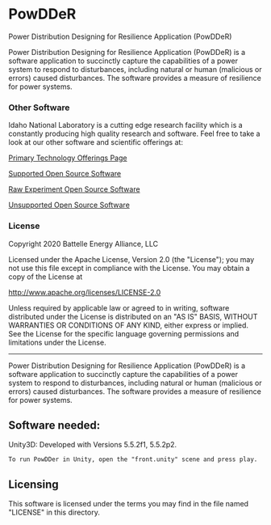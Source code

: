 # PowDDeR
Power Distribution Designing for Resilience Application (PowDDeR) 

Power Distribution Designing for Resilience Application (PowDDeR) is a software application to succinctly capture the capabilities of a power system to respond to disturbances, including natural or human (malicious or errors) caused disturbances. The software provides a measure of resilience for power systems. 
 
### Other Software
Idaho National Laboratory is a cutting edge research facility which is a constantly producing high quality research and software. Feel free to take a look at our other software and scientific offerings at:

[Primary Technology Offerings Page](https://www.inl.gov/inl-initiatives/technology-deployment)

[Supported Open Source Software](https://github.com/idaholab)

[Raw Experiment Open Source Software](https://github.com/IdahoLabResearch)

[Unsupported Open Source Software](https://github.com/IdahoLabCuttingBoard)

### License

Copyright 2020 Battelle Energy Alliance, LLC

Licensed under the Apache License, Version 2.0 (the "License");
you may not use this file except in compliance with the License.
You may obtain a copy of the License at

  http://www.apache.org/licenses/LICENSE-2.0

Unless required by applicable law or agreed to in writing, software
distributed under the License is distributed on an "AS IS" BASIS,
WITHOUT WARRANTIES OR CONDITIONS OF ANY KIND, either express or implied.
See the License for the specific language governing permissions and
limitations under the License.


-----


Power Distribution Designing for Resilience Application (PowDDeR) is a software application to succinctly capture the capabilities of a power system to respond to disturbances, including natural or human (malicious or errors) caused disturbances. The software provides a measure of resilience for power systems. 


Software needed:
----
Unity3D: Developed with Versions 5.5.2f1, 5.5.2p2. 

	To run PowDDer in Unity, open the "front.unity" scene and press play. 

Licensing
-----
This software is licensed under the terms you may find in the file named "LICENSE" in this directory.